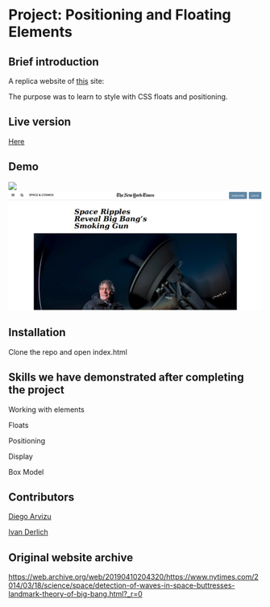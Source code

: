 # Project: Positioning and Floating Elements

## Brief introduction

A replica website of [this](http://www.nytimes.com/2014/03/18/science/space/detection-of-waves-in-space-buttresses-landmark-theory-of-big-bang.html?_r=0) site:


The purpose was to learn to style with CSS floats and positioning.

## Live version

[Here](https://ivanderlich.github.io/newyorktimesarticle/)

## Demo

![](docs/vid.gif)
![](docs/1.png)

## Installation

Clone the repo and open index.html

## Skills we have demonstrated after completing the project

Working with elements

Floats

Positioning

Display 

Box Model

## Contributors

[Diego Arvizu](https://github.com/diegoarvz4)

[Ivan Derlich](https://github.com/IvanDerlich)


## Original website archive

https://web.archive.org/web/20190410204320/https://www.nytimes.com/2014/03/18/science/space/detection-of-waves-in-space-buttresses-landmark-theory-of-big-bang.html?_r=0

